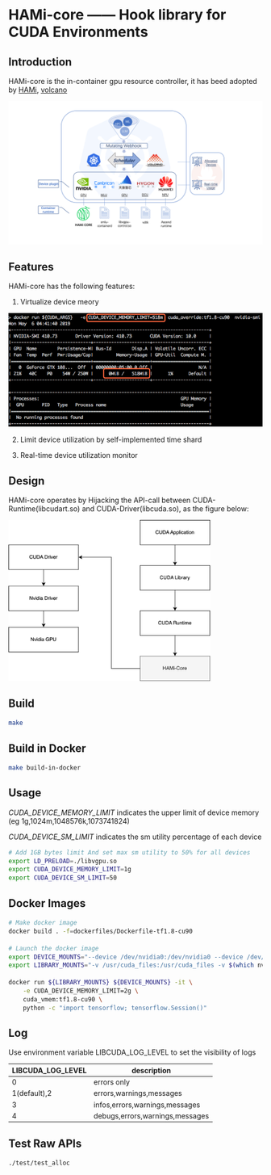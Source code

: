 # HAMi-core —— Hook library for CUDA Environments

## Introduction

HAMi-core is the in-container gpu resource controller, it has beed adopted by [HAMi](https://github.com/HAMi-project/HAMi), [volcano](https://github.com/volcano-sh/devices)

<img src="./docs/images/hami-arch.png" width = "600" /> 

## Features

HAMi-core has the following features:
1. Virtualize device meory

![image](docs/images/sample_nvidia-smi.png)

2. Limit device utilization by self-implemented time shard

3. Real-time device utilization monitor 

## Design

HAMi-core operates by Hijacking the API-call between CUDA-Runtime(libcudart.so) and CUDA-Driver(libcuda.so), as the figure below:

<img src="./docs/images/hami-core-position.png" width = "400" />

## Build

```bash
make
```

## Build in Docker

```bash
make build-in-docker
```

## Usage

_CUDA_DEVICE_MEMORY_LIMIT_ indicates the upper limit of device memory (eg 1g,1024m,1048576k,1073741824) 

_CUDA_DEVICE_SM_LIMIT_ indicates the sm utility percentage of each device

```bash
# Add 1GB bytes limit And set max sm utility to 50% for all devices
export LD_PRELOAD=./libvgpu.so
export CUDA_DEVICE_MEMORY_LIMIT=1g
export CUDA_DEVICE_SM_LIMIT=50
```

## Docker Images
```bash
# Make docker image
docker build . -f=dockerfiles/Dockerfile-tf1.8-cu90

# Launch the docker image
export DEVICE_MOUNTS="--device /dev/nvidia0:/dev/nvidia0 --device /dev/nvidia-uvm:/dev/nvidia-uvm --device /dev/nvidiactl:/dev/nvidiactl"
export LIBRARY_MOUNTS="-v /usr/cuda_files:/usr/cuda_files -v $(which nvidia-smi):/bin/nvidia-smi"

docker run ${LIBRARY_MOUNTS} ${DEVICE_MOUNTS} -it \
    -e CUDA_DEVICE_MEMORY_LIMIT=2g \
    cuda_vmem:tf1.8-cu90 \
    python -c "import tensorflow; tensorflow.Session()"
```

## Log

Use environment variable LIBCUDA_LOG_LEVEL to set the visibility of logs

| LIBCUDA_LOG_LEVEL | description |
| ----------------- | ----------- |
|  0          | errors only |
|  1(default),2          | errors,warnings,messages |
|  3                | infos,errors,warnings,messages |
|  4                | debugs,errors,warnings,messages |


## Test Raw APIs

```bash
./test/test_alloc
```
